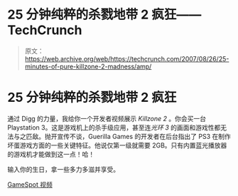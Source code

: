 # 25 分钟纯粹的杀戮地带 2 疯狂——TechCrunch

> 原文：<https://web.archive.org/web/https://techcrunch.com/2007/08/26/25-minutes-of-pure-killzone-2-madness/amp/>

# 25 分钟纯粹的杀戮地带 2 疯狂

通过 Digg 的力量，我给你一个开发者视频展示 *Killzone 2* 。你会买一台 Playstation 3。这是游戏机上的杀手级应用，甚至连*光环 3* 的画面和游戏性都无法与之匹敌。抛开宣传不谈，Guerilla Games 的开发者在后台指出了 PS3 在制作坏蛋游戏方面的一些关键特征。他说仅第一级就需要 2GB。只有内置蓝光播放器的游戏机才能做到这一点！哈！

输入你的生日，拿一些多力多滋并享受。

[GameSpot 视频](https://web.archive.org/web/20160909070336/http://au.gamespot.com/video/928377/6177600/videoplayerpop?rgroup=leipzig07_videos)